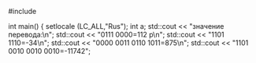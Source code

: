 
#include <iostream>

int main()
{
    setlocale (LC_ALL,"Rus");
    int a; 
    std::cout << "значение перевода:\n";
    std::cout << "0111 0000=112 p\n"; 
    std::cout << "1101 1110=-34\n"; 
    std::cout << "0000 0011 0110 1011=875\n";
    std::cout << "1101 0010 0010 0010=-11742";
